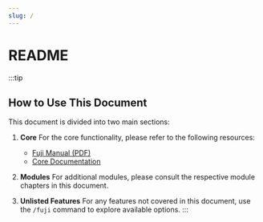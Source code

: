 ```yaml
---
slug: /
---
```


# README

<meta name="algolia-site-verification"  content="096A221BF2D54934" />

:::tip
## How to Use This Document

This document is divided into two main sections:

1. **Core**
   For the core functionality, please refer to the following resources:
   - [Fuji Manual (PDF)](https://github.com/sakurawald/fuji/raw/dev/docs/release/fuji.pdf)
   - [Core Documentation](./02-Modules/core.md)

2. **Modules**
   For additional modules, please consult the respective module chapters in this document.

3. **Unlisted Features**
   For any features not covered in this document, use the `/fuji` command to explore available options.
:::

